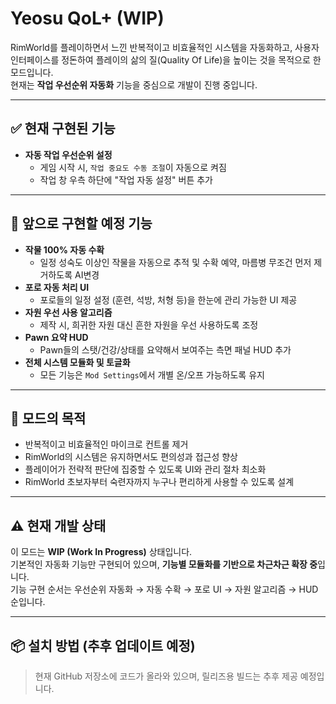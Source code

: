 # Yeosu QoL+ (WIP)

RimWorld를 플레이하면서 느낀 반복적이고 비효율적인 시스템을 자동화하고, 사용자 인터페이스를 정돈하여 플레이의 삶의 질(Quality Of Life)을 높이는 것을 목적으로 한 모드입니다.  
현재는 **작업 우선순위 자동화** 기능을 중심으로 개발이 진행 중입니다.

---

## ✅ 현재 구현된 기능

- **자동 작업 우선순위 설정**
  - 게임 시작 시, `작업 중요도 수동 조절`이 자동으로 켜짐
  - 작업 창 우측 하단에 "작업 자동 설정" 버튼 추가
---

## 🔧 앞으로 구현할 예정 기능

- **작물 100% 자동 수확**
  - 일정 성숙도 이상인 작물을 자동으로 추적 및 수확 예약, 마름병 무조건 먼저 제거하도록 AI변경
- **포로 자동 처리 UI**
  - 포로들의 일정 설정 (훈련, 석방, 처형 등)을 한눈에 관리 가능한 UI 제공
- **자원 우선 사용 알고리즘**
  - 제작 시, 희귀한 자원 대신 흔한 자원을 우선 사용하도록 조정
- **Pawn 요약 HUD**
  - Pawn들의 스탯/건강/상태를 요약해서 보여주는 측면 패널 HUD 추가
- **전체 시스템 모듈화 및 토글화**
  - 모든 기능은 `Mod Settings`에서 개별 온/오프 가능하도록 유지

---

## 🎯 모드의 목적

- 반복적이고 비효율적인 마이크로 컨트롤 제거
- RimWorld의 시스템은 유지하면서도 편의성과 접근성 향상
- 플레이어가 전략적 판단에 집중할 수 있도록 UI와 관리 절차 최소화
- RimWorld 초보자부터 숙련자까지 누구나 편리하게 사용할 수 있도록 설계

---

## ⚠️ 현재 개발 상태

이 모드는 **WIP (Work In Progress)** 상태입니다.  
기본적인 자동화 기능만 구현되어 있으며, **기능별 모듈화를 기반으로 차근차근 확장 중**입니다.  
기능 구현 순서는 우선순위 자동화 → 자동 수확 → 포로 UI → 자원 알고리즘 → HUD 순입니다.

---

## 📦 설치 방법 (추후 업데이트 예정)

> 현재 GitHub 저장소에 코드가 올라와 있으며, 릴리즈용 빌드는 추후 제공 예정입니다.

